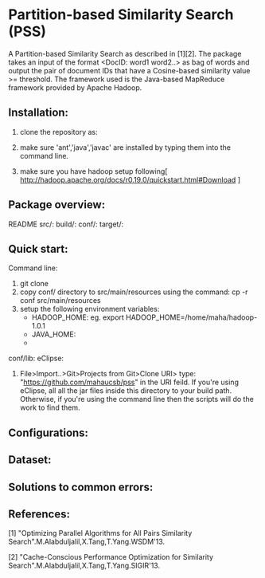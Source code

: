 Partition-based Similarity Search (PSS)
=======================================
  A Partition-based Similarity Search as described in [1][2]. The package takes an input of the format <DocID: word1 word2..> as bag of words and output the pair of document IDs that have a Cosine-based similarity value >= threshold. The framework used is the Java-based MapReduce framework provided by Apache Hadoop. 

Installation:
-------------
1) clone the repository as: 

2) make sure 'ant','java','javac' are installed by typing them into the command line.

3) make sure you have hadoop setup following[ http://hadoop.apache.org/docs/r0.19.0/quickstart.html#Download ]

Package overview:
-----------------
README
src/:
build/:
conf/:
target/:


Quick start:
------------
Command line:
1) git clone 
1) copy conf/ directory to src/main/resources using the command: cp -r conf src/main/resources
2) setup the following environment variables:
   - HADOOP_HOME:  eg. export HADOOP_HOME=/home/maha/hadoop-1.0.1
   - JAVA_HOME:
   - 
conf/lib:
eClipse:
1) File>Import..>Git>Projects from Git>Clone URI>  type: "https://github.com/mahaucsb/pss" in the URI feild. 
If you're using eClipse, all all the jar files inside this directory to your build path. Otherwise, if you're using the command line then the scripts will do the work to find them.



Configurations:
---------------


Dataset:
--------


Solutions to common errors:
----------------------------


References:
-----------

[1]  "Optimizing Parallel Algorithms for All Pairs Similarity Search".M.Alabduljalil,X.Tang,T.Yang.WSDM'13.

[2]  "Cache-Conscious Performance Optimization for Similarity Search".M.Alabduljalil,X.Tang,T.Yang.SIGIR'13.
